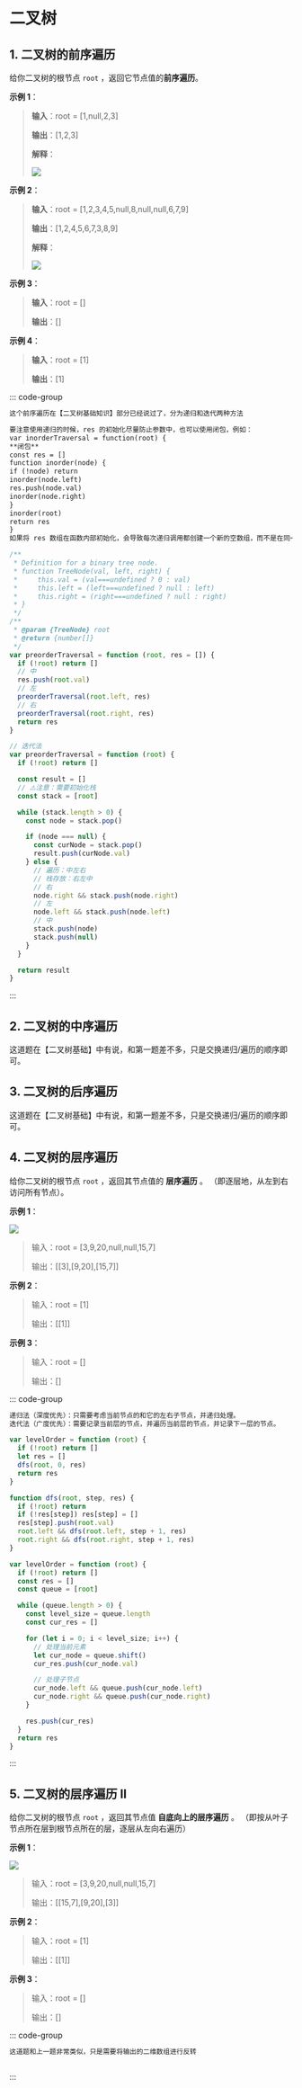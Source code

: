 # 二叉树

## 1. 二叉树的前序遍历

<LeetCodeLink url="https://leetcode.cn/problems/binary-tree-preorder-traversal/description/" />

给你二叉树的根节点 `root` ，返回它节点值的**前序遍历**。

**示例 1**：

> **输入**：root = [1,null,2,3]
>
> **输出**：[1,2,3]
>
> **解释**：
>
> ![](./img/前序遍历-1.png)

**示例 2**：

> **输入**：root = [1,2,3,4,5,null,8,null,null,6,7,9]
>
> **输出**：[1,2,4,5,6,7,3,8,9]
>
> **解释**：
>
> ![](./img/前序遍历-2.png)

**示例 3**：

> **输入**：root = []
>
> **输出**：[]

**示例 4**：

> **输入**：root = [1]
>
> **输出**：[1]

::: code-group

```md [思路]
这个前序遍历在【二叉树基础知识】部分已经说过了，分为递归和迭代两种方法

要注意使用递归的时候，res 的初始化尽量防止参数中，也可以使用闭包，例如：
var inorderTraversal = function(root) {
**闭包**
const res = []
function inorder(node) {
if (!node) return
inorder(node.left)
res.push(node.val)
inorder(node.right)
}
inorder(root)
return res
}
如果将 res 数组在函数内部初始化，会导致每次递归调用都创建一个新的空数组，而不是在同一个数组上累积结果。
```

```js [递归法]
/**
 * Definition for a binary tree node.
 * function TreeNode(val, left, right) {
 *     this.val = (val===undefined ? 0 : val)
 *     this.left = (left===undefined ? null : left)
 *     this.right = (right===undefined ? null : right)
 * }
 */
/**
 * @param {TreeNode} root
 * @return {number[]}
 */
var preorderTraversal = function (root, res = []) {
  if (!root) return []
  // 中
  res.push(root.val)
  // 左
  preorderTraversal(root.left, res)
  // 右
  preorderTraversal(root.right, res)
  return res
}
```

```js [统一迭代法]
// 迭代法
var preorderTraversal = function (root) {
  if (!root) return []

  const result = []
  // ⚠️注意：需要初始化栈
  const stack = [root]

  while (stack.length > 0) {
    const node = stack.pop()

    if (node === null) {
      const curNode = stack.pop()
      result.push(curNode.val)
    } else {
      // 遍历：中左右
      // 栈存放：右左中
      // 右
      node.right && stack.push(node.right)
      // 左
      node.left && stack.push(node.left)
      // 中
      stack.push(node)
      stack.push(null)
    }
  }

  return result
}
```

:::

## 2. 二叉树的中序遍历

<LeetCodeLink url="https://leetcode.cn/problems/binary-tree-inorder-traversal/description/" />

这道题在【二叉树基础】中有说，和第一题差不多，只是交换递归/遍历的顺序即可。

## 3. 二叉树的后序遍历

<LeetCodeLink url="https://leetcode.cn/problems/binary-tree-postorder-traversal/description/" />

这道题在【二叉树基础】中有说，和第一题差不多，只是交换递归/遍历的顺序即可。

## 4. 二叉树的层序遍历

<LeetCodeLink url="https://leetcode.cn/problems/binary-tree-level-order-traversal/description/" />

给你二叉树的根节点 `root` ，返回其节点值的 **层序遍历** 。 （即逐层地，从左到右访问所有节点）。

**示例 1**：

![](./img/二叉树遍历-lc-102.jpg)

> 输入：root = [3,9,20,null,null,15,7]
>
> 输出：[[3],[9,20],[15,7]]

**示例 2**：

> 输入：root = [1]
>
> 输出：[[1]]

**示例 3**：

> 输入：root = []
>
> 输出：[]

::: code-group

```md [思路]
递归法（深度优先）：只需要考虑当前节点的和它的左右子节点，并递归处理。
迭代法（广度优先）：需要记录当前层的节点，并遍历当前层的节点，并记录下一层的节点。
```

```js [递归法]
var levelOrder = function (root) {
  if (!root) return []
  let res = []
  dfs(root, 0, res)
  return res
}

function dfs(root, step, res) {
  if (!root) return
  if (!res[step]) res[step] = []
  res[step].push(root.val)
  root.left && dfs(root.left, step + 1, res)
  root.right && dfs(root.right, step + 1, res)
}
```

```js [迭代法]
var levelOrder = function (root) {
  if (!root) return []
  const res = []
  const queue = [root]

  while (queue.length > 0) {
    const level_size = queue.length
    const cur_res = []

    for (let i = 0; i < level_size; i++) {
      // 处理当前元素
      let cur_node = queue.shift()
      cur_res.push(cur_node.val)

      // 处理子节点
      cur_node.left && queue.push(cur_node.left)
      cur_node.right && queue.push(cur_node.right)
    }

    res.push(cur_res)
  }
  return res
}
```

:::

## 5. 二叉树的层序遍历 II

<LeetCodeLink url="https://leetcode.cn/problems/binary-tree-level-order-traversal-ii/description/" />

给你二叉树的根节点 `root` ，返回其节点值 **自底向上的层序遍历** 。 （即按从叶子节点所在层到根节点所在的层，逐层从左向右遍历）

**示例 1**：

![](./img/二叉树遍历-lc-102.jpg)

> 输入：root = [3,9,20,null,null,15,7]
>
> 输出：[[15,7],[9,20],[3]]

**示例 2**：

> 输入：root = [1]
>
> 输出：[[1]]

**示例 3**：

> 输入：root = []
>
> 输出：[]

::: code-group

```md [思路]
这道题和上一题非常类似，只是需要将输出的二维数组进行反转
```

```js [迭代法（广度优先）]
```

:::